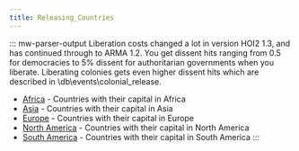 ```yaml
---
title: Releasing_Countries
---
```

::: mw-parser-output
Liberation costs changed a lot in version HOI2 1.3, and has continued
through to ARMA 1.2. You get dissent hits ranging from 0.5 for
democracies to 5% dissent for authoritarian governments when you
liberate. Liberating colonies gets even higher dissent hits which are
described in \\db\\events\\colonial_release.

-   [Africa](/wiki/Africa "Africa") - Countries with their capital in
    Africa
-   [Asia](/wiki/Asia "Asia") - Countries with their capital in Asia
-   [Europe](/wiki/Europe "Europe") - Countries with their capital in
    Europe
-   [North America](/wiki/North_America "North America") - Countries
    with their capital in North America
-   [South America](/wiki/South_America "South America") - Countries
    with their capital in South America
:::
